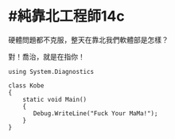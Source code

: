 # #純靠北工程師14c


硬體問題都不克服，整天在靠北我們軟體部是怎樣？

對！喬治，就是在指你！


```
using System.Diagnostics

class Kobe
{
    static void Main()
    {
       Debug.WriteLine("Fuck Your MaMa!"); 
    }
}
```
